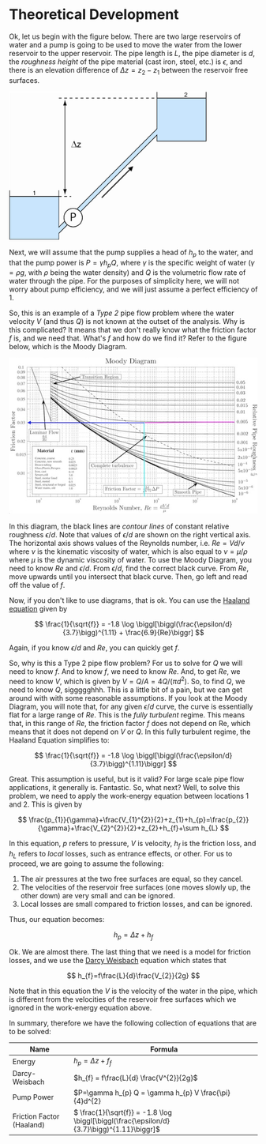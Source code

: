# Theoretical Development
Ok, let us begin with the figure below. There are two large reservoirs of water and a pump is going to be used to move the water from the lower reservoir to the upper reservoir. The pipe length is $L$, the pipe diameter is $d$, the *roughness height* of the pipe material (cast iron, steel, etc.) is $\epsilon$, and there is an elevation difference of $\Delta z = z_{2}-z_{1}$ between the reservoir free surfaces.

![schematic](/figures/pumpflow.png)

Next, we will assume that the pump supplies a head of $h_{p}$ to the water, and that the pump power is $P=\gamma h_{p} Q$, where $\gamma$ is the specific weight of water ($\gamma = \rho g$, with $\rho$ being the water density) and $Q$ is the volumetric flow rate of water through the pipe. For the purposes of simplicity here, we will not worry about pump efficiency, and we will just assume a perfect efficiency of 1.

So, this is an example of a *Type 2* pipe flow problem where the water velocity $V$ (and thus $Q$) is not known at the outset of the analysis. Why is this complicated? It means that we don't really know what the friction factor $f$ is, and we need that. What's $f$ and how do we find it? Refer to the figure below, which is the Moody Diagram.

![moody](/figures/moody.jpg)

In this diagram, the black lines are *contour lines* of constant relative roughness $\epsilon/d$. Note that values of $\epsilon/d$ are shown on the right vertical axis. The horizontal axis shows values of the Reynolds number, i.e. $Re = Vd/\nu$ where $\nu$ is the kinematic viscosity of water, which is also equal to $\nu=\mu/\rho$ where $\mu$ is the dynamic viscosity of water. To use the Moody Diagram, you need to know $Re$ and $\epsilon/d$. From $\epsilon/d$, find the correct black curve. From $Re$, move upwards until you intersect that black curve. Then, go left and read off the value of $f$.

Now, if you don't like to use diagrams, that is ok. You can use the [Haaland equation](https://en.wikipedia.org/wiki/Darcy_friction_factor_formulae#Haaland_equation) given by

$$ \frac{1}{\sqrt{f}} = -1.8 \log \biggl[\biggl(\frac{\epsilon/d}{3.7}\bigg)^{1.11} + \frac{6.9}{Re}\biggr] $$

Again, if you know $\epsilon/d$ and $Re$, you can quickly get $f$.

So, why is this a Type 2 pipe flow problem? For us to solve for $Q$ we will need to know $f$. And to know $f$, we need to know $Re$. And, to get $Re$, we need to know $V$, which is given by $V = Q / A = 4Q/(\pi d^{2})$. So, to find $Q$, we need to know $Q$, siggggghhh. This is a little bit of a pain, but we can get around with with some reasonable assumptions. If you look at the Moody Diagram, you will note that, for any given $\epsilon/d$ curve, the curve is essentially flat for a large range of $Re$. This is the *fully turbulent* regime. This means that, in this range of $Re$, the friction factor $f$ does not depend on Re, which means that it does not depend on $V$ or $Q$. In this fully turbulent regime, the Haaland Equation simplifies to:

$$ \frac{1}{\sqrt{f}} = -1.8 \log \biggl[\biggl(\frac{\epsilon/d}{3.7}\bigg)^{1.11}\biggr] $$

Great. This assumption is useful, but is it valid? For large scale pipe flow applications, it generally is. Fantastic. So, what next? Well, to solve this problem, we need to apply the work-energy equation between locations 1 and 2. This is given by

$$ \frac{p_{1}}{\gamma}+\frac{V_{1}^{2}}{2}+z_{1}+h_{p}=\frac{p_{2}}{\gamma}+\frac{V_{2}^{2}}{2}+z_{2}+h_{f}+\sum h_{L} $$

In this equation, $p$ refers to pressure, $V$ is velocity, $h_{f}$ is the friction loss, and $h_{L}$ refers to *local* losses, such as entrance effects, or other. For us to proceed, we are going to assume the following:

1. The air pressures at the two free surfaces are equal, so they cancel.
2. The velocities of the reservoir free surfaces (one moves slowly up, the other down) are very small and can be ignored.
3. Local losses are small compared to friction losses, and can be ignored.

Thus, our equation becomes:

$$ h_{p}=\Delta z+h_{f} $$

Ok. We are almost there. The last thing that we need is a model for friction losses, and we use the [Darcy Weisbach](https://en.wikipedia.org/wiki/Darcy%E2%80%93Weisbach_equation#Head-loss_form) equation which states that

$$ h_{f}=f\frac{L}{d}\frac{V_{2}}{2g} $$

Note that in this equation the $V$ is the velocity of the water in the pipe, which is different from the velocities of the reservoir free surfaces which we ignored in the work-energy equation above.

In summary, therefore we have the following collection of equations that are to be solved:

| Name | Formula|
| --- | --- |
| Energy  | $h_{p}=\Delta z + f_{f}$ |
| Darcy-Weisbach | $h_{f} = f\frac{L}{d} \frac{V^{2}}{2g}$ |
| Pump Power | $P=\gamma h_{p} Q = \gamma h_{p} V \frac{\pi}{4}d^{2} |
| Friction Factor (Haaland) | $ \frac{1}{\sqrt{f}} = -1.8 \log \biggl[\biggl(\frac{\epsilon/d}{3.7}\bigg)^{1.11}\biggr]$ |



